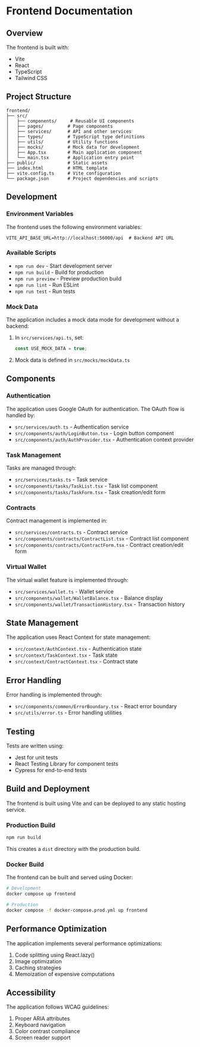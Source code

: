 # Frontend Documentation

## Overview

The frontend is built with:
- Vite
- React
- TypeScript
- Tailwind CSS

## Project Structure

```
frontend/
├── src/
│   ├── components/     # Reusable UI components
│   ├── pages/         # Page components
│   ├── services/      # API and other services
│   ├── types/         # TypeScript type definitions
│   ├── utils/         # Utility functions
│   ├── mocks/         # Mock data for development
│   ├── App.tsx        # Main application component
│   └── main.tsx       # Application entry point
├── public/            # Static assets
├── index.html         # HTML template
├── vite.config.ts     # Vite configuration
└── package.json       # Project dependencies and scripts
```

## Development

### Environment Variables

The frontend uses the following environment variables:

```env
VITE_API_BASE_URL=http://localhost:56000/api  # Backend API URL
```

### Available Scripts

- `npm run dev` - Start development server
- `npm run build` - Build for production
- `npm run preview` - Preview production build
- `npm run lint` - Run ESLint
- `npm run test` - Run tests

### Mock Data

The application includes a mock data mode for development without a backend:

1. In `src/services/api.ts`, set:
   ```typescript
   const USE_MOCK_DATA = true;
   ```

2. Mock data is defined in `src/mocks/mockData.ts`

## Components

### Authentication

The application uses Google OAuth for authentication. The OAuth flow is handled by:
- `src/services/auth.ts` - Authentication service
- `src/components/auth/LoginButton.tsx` - Login button component
- `src/components/auth/AuthProvider.tsx` - Authentication context provider

### Task Management

Tasks are managed through:
- `src/services/tasks.ts` - Task service
- `src/components/tasks/TaskList.tsx` - Task list component
- `src/components/tasks/TaskForm.tsx` - Task creation/edit form

### Contracts

Contract management is implemented in:
- `src/services/contracts.ts` - Contract service
- `src/components/contracts/ContractList.tsx` - Contract list component
- `src/components/contracts/ContractForm.tsx` - Contract creation/edit form

### Virtual Wallet

The virtual wallet feature is implemented through:
- `src/services/wallet.ts` - Wallet service
- `src/components/wallet/WalletBalance.tsx` - Balance display
- `src/components/wallet/TransactionHistory.tsx` - Transaction history

## State Management

The application uses React Context for state management:
- `src/context/AuthContext.tsx` - Authentication state
- `src/context/TaskContext.tsx` - Task state
- `src/context/ContractContext.tsx` - Contract state

## Error Handling

Error handling is implemented through:
- `src/components/common/ErrorBoundary.tsx` - React error boundary
- `src/utils/error.ts` - Error handling utilities

## Testing

Tests are written using:
- Jest for unit tests
- React Testing Library for component tests
- Cypress for end-to-end tests

## Build and Deployment

The frontend is built using Vite and can be deployed to any static hosting service.

### Production Build

```bash
npm run build
```

This creates a `dist` directory with the production build.

### Docker Build

The frontend can be built and served using Docker:

```bash
# Development
docker compose up frontend

# Production
docker compose -f docker-compose.prod.yml up frontend
```

## Performance Optimization

The application implements several performance optimizations:

1. Code splitting using React.lazy()
2. Image optimization
3. Caching strategies
4. Memoization of expensive computations

## Accessibility

The application follows WCAG guidelines:

1. Proper ARIA attributes
2. Keyboard navigation
3. Color contrast compliance
4. Screen reader support